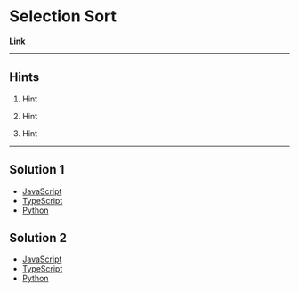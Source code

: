 # Selection Sort

[**Link**](https://www.algoexpert.io/questions/Selection%20Sort)

---

## **Hints**

1. Hint

2. Hint

3. Hint

---

## Solution 1

- [JavaScript](./solution_1/selection-sort.js)
- [TypeScript](./solution_1/selection-sort.ts)
- [Python](./solution_1/selection-sort.py)

## Solution 2

- [JavaScript]()
- [TypeScript]()
- [Python]()
